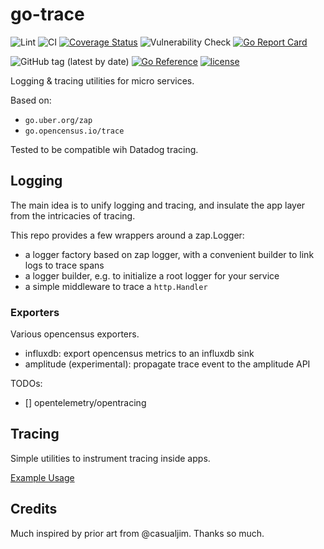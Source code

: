 # go-trace
![Lint](https://github.com/fredbi/go-trace/actions/workflows/01-golang-lint.yaml/badge.svg)
![CI](https://github.com/fredbi/go-trace/actions/workflows/02-test.yaml/badge.svg)
[![Coverage Status](https://coveralls.io/repos/github/fredbi/go-trace/badge.svg?branch=master)](https://coveralls.io/github/fredbi/go-trace?branch=master)
![Vulnerability Check](https://github.com/fredbi/go-trace/actions/workflows/03-govulncheck.yaml/badge.svg)
[![Go Report Card](https://goreportcard.com/badge/github.com/fredbi/go-trace)](https://goreportcard.com/report/github.com/fredbi/go-trace)

![GitHub tag (latest by date)](https://img.shields.io/github/v/tag/fredbi/go-trace)
[![Go Reference](https://pkg.go.dev/badge/github.com/fredbi/go-trace.svg)](https://pkg.go.dev/github.com/fredbi/go-trace)
[![license](https://img.shields.io/badge/license/License-Apache-yellow.svg)](https://raw.githubusercontent.com/fredbi/go-trace/master/LICENSE.md)

Logging & tracing utilities for micro services.

Based on:
* `go.uber.org/zap`
* `go.opencensus.io/trace`

Tested to be compatible wih Datadog tracing.

## Logging

The main idea is to unify logging and tracing, and insulate the app layer from the intricacies of tracing.

This repo provides a few wrappers around a zap.Logger:
* a logger factory based on zap logger, with a convenient builder to link logs to trace spans
* a logger builder, e.g. to initialize a root logger for your service
* a simple middleware to trace a `http.Handler`

### Exporters

Various opencensus exporters.
* influxdb: export opencensus metrics to an influxdb sink
* amplitude (experimental): propagate trace event to the amplitude API

TODOs:
* [] opentelemetry/opentracing

## Tracing

Simple utilities to instrument tracing inside apps.

[Example Usage](https://github.com/fredbi/go-trace/blob/master/tracer/example_test.go)

## Credits

Much inspired by prior art from @casualjim. Thanks so much.
